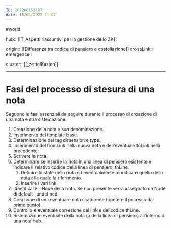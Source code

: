 ```yaml
---
ID: 202208151107
date: 15/08/2022 11:07 
---
```

#world

hub:: [[T_Aspetti riassuntivi per la gestione dello ZK]]

origin:: [[Differenza tra codice di pensiero e costellazione]]
crossLink:: 
emergence:: 

cluster:: [[_zettelKasten]]

---

# Fasi del processo di stesura di una nota

Seguono le fasi essenziali da seguire durante il processo di creazione di una nota e sua sistemazione:

1. Creazione della nota e sua denominazione.
2. Inserimento del template base.
3. Determinazione dei tag dimension e type.
4. Inserimento del fromLink nella nuova nota e dell'eventuale toLink nella precedente.
5. Scrivere la nota.
6. Determinare se inserire la nota in una linea di pensiero esistente e indicare il relativo codice della linea di pensiero, thLine.
   1. Definire lo state della nota ed eventualmente modificare quello della nota alla quale fa riferimento.
   2. Inserire i vari link.
7. Identificare il Node della nota. Se non presente verrà assegnato un Node di default \_undefined.
8. Creazione di una eventuale nota scaturente (ripetere il pocesso dal primo punto).
9. Controllo e eventuale correzione dei link e del codice thLine.
10. Sistemazione eventuale della nota (o della linea di pensiero) all'interno di una nota hub.
